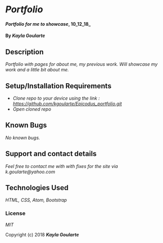# _Portfolio_

#### _Portfolio for me to showcase_, 10_12_18_

#### By _**Kayla Goularte**_

## Description

_Portfolio with pages for about me, my previous work. Will showcase my work and a little bit about me._

## Setup/Installation Requirements

* _Clone repo to your device using the link : https://github.com/kgoularte/Epicodus_portfolio.git_
* _Open cloned repo_

## Known Bugs

_No known bugs._

## Support and contact details

_Feel free to contact me with with fixes for the site via k.goularte@yahoo.com_

## Technologies Used

_HTML, CSS, Atom, Bootstrap_

### License

*MIT*

Copyright (c) 2018 **_Kayla Goularte_**
